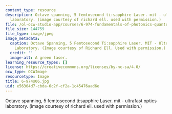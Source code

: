 ```yaml
---
content_type: resource
description: Octave spanning, 5 femtosecond ti:sapphire Laser. mit - ultrafast optics
  laboratory. (image courtesy of richard ell. used with permission.)
file: /ol-ocw-studio-app/courses/6-974-fundamentals-of-photonics-quantum-electronics-spring-2006/e56304d7cbda6c2fcf2a1c45476aad6e_6-974s06.jpg
file_size: 144759
file_type: image/jpeg
image_metadata:
  caption: Octave Spanning, 5 Femtosecond Ti:sapphire Laser. MIT - Ultrafast Optics
    Laboratory. (Image courtesy of Richard Ell. Used with permission.)
  credit: ''
  image-alt: A green laser.
learning_resource_types: []
license: https://creativecommons.org/licenses/by-nc-sa/4.0/
ocw_type: OCWImage
resourcetype: Image
title: 6-974s06.jpg
uid: e56304d7-cbda-6c2f-cf2a-1c45476aad6e
---
```

Octave spanning, 5 femtosecond ti:sapphire Laser. mit - ultrafast optics laboratory. (image courtesy of richard ell. used with permission.)